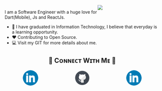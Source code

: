 <div>
  <img align="right" width="40%" src="https://owlbertsio-resized.s3.amazonaws.com/Popper.psd.full.png">
</div>

<!--Header
# <img src="https://emojis.slackmojis.com/emojis/images/1531849430/4246/blob-sunglasses.gif?1531849430" width="30"/> ɪ'ᴍ Nghiem! 
*Software Engineer (Fontend Web / Mobile(Flutter)*
<br /> 

<!--Start Intro-->               
<p align="left">I am a Software Engineer with a huge love for Dart(Mobile), Js and ReactJs. </p>

- 🌱 I have graduated in Information Technology, I believe that everyday is a learning opportunity.
- ❤ Contributing to Open Source.
- 💻 Visit my <a hefl="https://github.com/nghiemv2001">GIT</a> for more details about me.






<!--Contact Section--> 

<h2 align="center">🤝 Cᴏɴɴᴇᴄᴛ Wɪᴛʜ Mᴇ 🤝 </h2>
<div style="display: flex; align-items:center; justify-content: space-around">
  
<a href="nghiemV2001@gmail.com" target="_blank">
<img style="border-radius: 60px" src="./ic_linkedln.png" width=50 height=50 alt="nghiemV2001@gmail.com" style="margin-bottom: 5px;" />
</a>

<a href="https://github.com/nghiemv2001" target="_blank">
<img   style="border-radius: 60px" src="./ic_git.png" width=50 height=50 alt="Nghiem" style="margin-bottom: 5px;" />
</a>

<a  href="https://www.linkedin.com/in/nghiem-vo-8b8999265/" target="_blank">
<img  style="border-radius: 60px" src="./ic_linkedln.png" width=50 height=50 alt="linkedin" style="margin-bottom: 5px;" />
</a>

